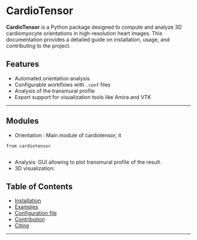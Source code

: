 # CardioTensor

**CardioTensor** is a Python package designed to compute and analyze 3D cardiomyocyte orientations in high-resolution heart images. This documentation provides a detailed guide on installation, usage, and contributing to the project.

## Features

- Automated orientation analysis
- Configurable workflows with `.conf` files
- Analysis of the transmural profile
- Export support for visualization tools like Amira and VTK

---

## Modules

- Orientation : Main module of cardiotensor, it 

```
from cardiotensor


```

- Analysis: GUI allowing to plot transmural profile of the result.
- 3D visualization: 


## Table of Contents

- [Installation](installation.md)
- [Examples](examples.md)
- [Configuration file](configuration.md)
- [Contribution](contribution.md)
- [Citing](citing.md)

---

